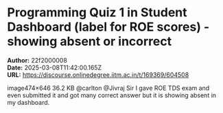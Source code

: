 # Programming Quiz 1 in Student Dashboard (label for ROE scores) - showing absent or incorrect

**Author:** 22f2000008  
**Date:** 2025-03-08T11:42:00.165Z  
**URL:** https://discourse.onlinedegree.iitm.ac.in/t/169369/604508

image474×646 36.2 KB
@carlton @Jivraj
Sir I gave ROE TDS exam and even submitted it  and got many correct answer  but it is showing absent in my dashboard.
